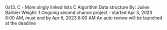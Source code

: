 0x13. C - More singly linked lists
C
Algorithm
Data structure
 By: Julien Barbier
 Weight: 1
 Ongoing second chance project - started Apr 3, 2023 6:00 AM, must end by Apr 6, 2023 6:00 AM
 An auto review will be launched at the deadline
